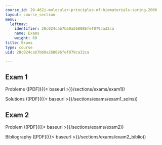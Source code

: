 ```yaml
---
course_id: 20-462j-molecular-principles-of-biomaterials-spring-2006
layout: course_section
menu:
  leftnav:
    identifier: 28c024cab7b60a268086fef079ca32ca
    name: Exams
    weight: 60
title: Exams
type: course
uid: 28c024cab7b60a268086fef079ca32ca

---
```


Exam 1
------

Problems ([PDF]({{< baseurl >}}/sections/exams/exam1))

Solutions ([PDF]({{< baseurl >}}/sections/exams/exam1_solns))

Exam 2
------

Problem ([PDF]({{< baseurl >}}/sections/exams/exam2))

Bibliography ([PDF]({{< baseurl >}}/sections/exams/exam2_biblio))